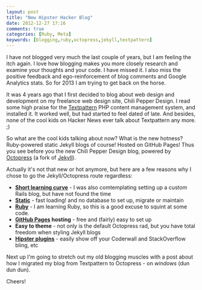 ```yaml
---
layout: post
title: "New Hipster Hacker Blog"
date: 2012-12-27 17:16
comments: true
categories: [Ruby, Meta]
keywords: [blogging,ruby,octopress,jekyll,textpattern]
---
```


I have not blogged very much the last couple of years, but I am feeling the itch again. I love how blogging makes you more closely research and examine your thoughts and your code. I have missed it. I also miss the positive feedback and ego-reinforcement of blog comments and Google Analytics stats. So for 2013 I am trying to get back on the horse.

It was 4 years ago that I first decided to blog about web design and development on my freelance web design site, Chili Pepper Design. I read some high praise for the [Textpattern](http://textpattern.com/) PHP content management system, and installed it. It worked well, but had started to feel dated of late. And besides, none of the cool kids on Hacker News ever talk about Textpattern any more. ;)

So what are the cool kids talking about now? What is the new hotness? Ruby-powered static Jekyll blogs of course! Hosted on GitHub Pages! Thus you see before you the new Chili Pepper Design blog, powered by [Octopress](http://octopress.org) (a fork of [Jekyll](http://jekyllrb.com/)).

Actually it's not that new or hot anymore, but here are a few reasons why I chose to go the Jekyll/Octopress route regardless:

* __[Short learning curve](http://octopress.org/docs/setup/)__ - I was also comtemplating setting up a custom Rails blog, but have not found the time
* __[Static](http://jekyllbootstrap.com/lessons/jekyll-introduction.html#how_jekyll_generates_the_final_static_files)__ - fast loading! and no database to set up, migrate or maintain
* __[Ruby](http://www.ruby-lang.org/en/)__ - I am learning Ruby, so this is a good excuse to squint at some code.
* __[GitHub Pages](http://pages.github.com/) hosting__ - free and (fairly) easy to set up
* __Easy to theme__ - not only is the default Octopress rad, but you have total freedom when styling Jekyll blogs
* __[Hipster plugins](https://github.com/imathis/octopress/wiki/3rd-party-plugins)__ - easily show off your Coderwall and StackOverflow bling, etc

Next up I'm going to stretch out my old blogging muscles with a post about how I migrated my blog from Textpattern to Octopress - on _windows_ (dun dun dun).

 Cheers!
